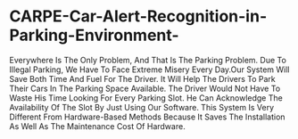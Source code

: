 # CARPE-Car-Alert-Recognition-in-Parking-Environment-

Everywhere Is The Only Problem, And That Is The Parking Problem. Due To Illegal Parking, We Have To Face Extreme Misery Every Day.Our System Will Save Both Time And Fuel For The Driver. It Will Help The Drivers To Park Their Cars In The Parking Space Available. The Driver Would Not Have To Waste His Time Looking For Every Parking Slot. He Can Acknowledge The Availability Of The Slot By Just Using Our Software. This System Is Very Different From Hardware-Based Methods Because It Saves The Installation As Well As The Maintenance Cost Of Hardware.
